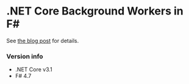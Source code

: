 # .NET Core Background Workers in F#

See [the blog post](https://sidraval.com/blog/background_workers_fsharp.html) for details.

### Version info
* .NET Core v3.1
* F# 4.7
